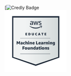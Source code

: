 
[![Credly Badge](https://www.credly.com/badges/85ec9394-34c6-47db-ab2c-0e6b337af3da/public_url)
<br>
<img src="https://github.com/sathsarakanishka/sathsarakanishka/blob/c4544af35aff95f44499fde1becbaf0e40314dc4/aws-educate-machine-learning-foundations%20(1).png?raw=true" alt="AWS Educate Machine Learning Foundations" width="200"/>
